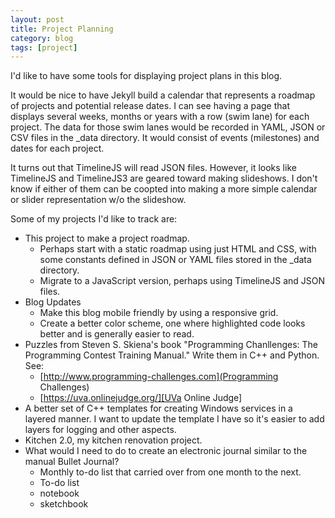```yaml
---
layout: post
title: Project Planning
category: blog
tags: [project]
---
```

I'd like to have some tools for displaying project plans in this blog.

<!--more-->
It would be nice to have Jekyll build a calendar that represents a roadmap of projects and potential release dates. I can see having a page that displays several weeks, months or years with a row (swim lane) for each project. The data for those swim lanes would be recorded in YAML, JSON or CSV files in the _data directory. It would consist of events (milestones) and dates for each project.

It turns out that TimelineJS will read JSON files. However, it looks like TimelineJS and TimelineJS3 are geared toward making slideshows. I don't know if either of them can be coopted into making a more simple calendar or slider representation w/o the slideshow.

Some of my projects I'd like to track are:
- This project to make a project roadmap.
    - Perhaps start with a static roadmap using just HTML and CSS, with some constants defined in JSON or YAML files stored in the _data directory.
    - Migrate to a JavaScript version, perhaps using TimelineJS and JSON files.
- Blog Updates
    - Make this blog mobile friendly by using a responsive grid.
    - Create a better color scheme, one where highlighted code looks better and is generally easier to read.
- Puzzles from Steven S. Skiena's book "Programming Chanllenges: The Programming Contest Training Manual." Write them in C++ and Python. See:
    - [http://www.programming-challenges.com](Programming Challenges)
    - [https://uva.onlinejudge.org/][UVa Online Judge]
- A better set of C++ templates for creating Windows services in a layered manner. I want to update the template I have so it's easier to add layers for logging and other aspects.
- Kitchen 2.0, my kitchen renovation project.
- What would I need to do to create an electronic journal similar to the manual Bullet Journal?
    - Monthly to-do list that carried over from one month to the next.
    - To-do list
    - notebook
    - sketchbook
